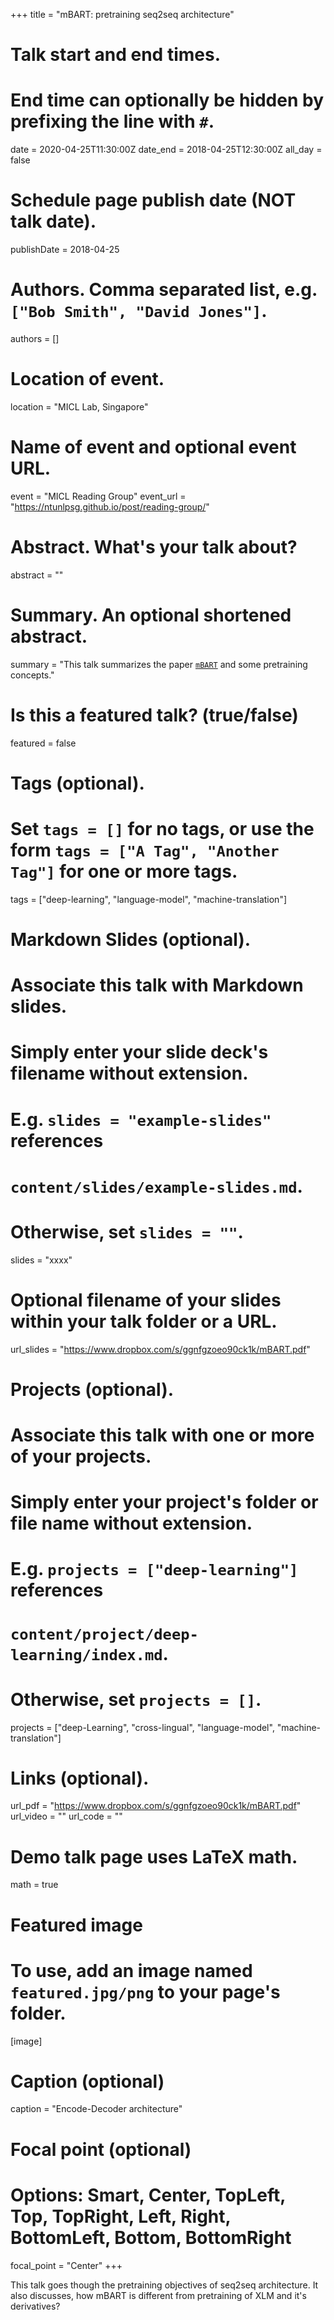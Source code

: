 +++
title = "mBART: pretraining seq2seq architecture"

# Talk start and end times.
#   End time can optionally be hidden by prefixing the line with `#`.
date = 2020-04-25T11:30:00Z
date_end = 2018-04-25T12:30:00Z
all_day = false

# Schedule page publish date (NOT talk date).
publishDate = 2018-04-25

# Authors. Comma separated list, e.g. `["Bob Smith", "David Jones"]`.
authors = []

# Location of event.
location = "MICL Lab, Singapore"

# Name of event and optional event URL.
event = "MICL Reading Group"
event_url = "https://ntunlpsg.github.io/post/reading-group/"

# Abstract. What's your talk about?
abstract = ""

# Summary. An optional shortened abstract.
summary = "This talk summarizes the paper [`mBART`](https://arxiv.org/abs/1702.02098) and some pretraining concepts."

# Is this a featured talk? (true/false)
featured = false

# Tags (optional).
#   Set `tags = []` for no tags, or use the form `tags = ["A Tag", "Another Tag"]` for one or more tags.
tags = ["deep-learning", "language-model", "machine-translation"]

# Markdown Slides (optional).
#   Associate this talk with Markdown slides.
#   Simply enter your slide deck's filename without extension.
#   E.g. `slides = "example-slides"` references 
#   `content/slides/example-slides.md`.
#   Otherwise, set `slides = ""`.
slides = "xxxx"

# Optional filename of your slides within your talk folder or a URL.
url_slides = "https://www.dropbox.com/s/ggnfgzoeo90ck1k/mBART.pdf"

# Projects (optional).
#   Associate this talk with one or more of your projects.
#   Simply enter your project's folder or file name without extension.
#   E.g. `projects = ["deep-learning"]` references 
#   `content/project/deep-learning/index.md`.
#   Otherwise, set `projects = []`.
projects = ["deep-Learning", "cross-lingual", "language-model", "machine-translation"]

# Links (optional).
url_pdf = "https://www.dropbox.com/s/ggnfgzoeo90ck1k/mBART.pdf"
url_video = ""
url_code = ""

# Demo talk page uses LaTeX math.
math = true

# Featured image
# To use, add an image named `featured.jpg/png` to your page's folder. 
[image]
  # Caption (optional)
  caption = "Encode-Decoder architecture"

  # Focal point (optional)
  # Options: Smart, Center, TopLeft, Top, TopRight, Left, Right, BottomLeft, Bottom, BottomRight
  focal_point = "Center"
+++

This talk goes though the pretraining objectives of seq2seq architecture. It also discusses, how mBART is different from pretraining of XLM and it's derivatives?  

<!-- {{% alert note %}}
Click on the **Slides** button above to view the built-in slides feature.
{{% /alert %}} -->

<!-- Slides can be added in a few ways:

- **Create** slides using Academic's *Slides* feature and link using `url_slides` parameter in the front matter of the talk file
- **Upload** an existing slide deck to `static/` and link using `url_slides` parameter in the front matter of the talk file
- **Embed** your slides (e.g. Google Slides) or presentation video on this page using [shortcodes](https://sourcethemes.com/academic/docs/writing-markdown-latex/).

Further talk details can easily be added to this page using *Markdown* and $\rm \LaTeX$ math code. -->
